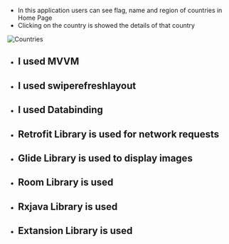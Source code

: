 - In this application users can see flag, name and  region of countries in Home Page
- Clicking on the country is showed the details of that country

![Countries](https://user-images.githubusercontent.com/56438103/176826966-da3246a9-458f-443a-a0d5-e95f53bf55d4.PNG)

- ## I used MVVM 
- ## I used swiperefreshlayout
- ## I used Databinding

- ## Retrofit Library is used for network requests
- ## Glide Library is used to display images
- ## Room Library is used
- ## Rxjava Library is used
- ## Extansion Library is used
